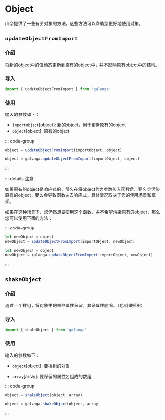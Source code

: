 # Object

山奈提供了一些有关对象的方法，这些方法可以帮助您更好地使用对象。

## `updateObjectFromImport`

### 介绍

将新的object中的值动态更新到原有的object中，并不影响原有object中的结构。

### 导入

```js
import { updateObjectFromImport } from 'galanga'
```

### 使用

输入的参数如下：

- `importObject`[object]: 新的object，用于更新原有的object
- `object`[object]: 原有的object

::: code-group

```js [按需引入]
object = updateObjectFromImport(importObject, object)
```

```js [全局引入]
object = galanga.updateObjectFromImport(importObject, object)
```

:::

::: details 注意

如果原有的object是响应式的，那么在将object作为参数传入函数后，要么会污染原有的object，要么会导致函数失去响应式。具体情况取决于您的使用场景和框架。

如果在这种场景下，您仍然想要使用这个函数，并不希望污染原有的object，那么您可以使用下面的方法：

::: code-group

```js [按需引入]
let newObject = object
newObject = updateObjectFromImport(importObject, newObject)
```

```js [全局引入]
let newObject = object
newObject = galanga.updateObjectFromImport(importObject, newObject)
```

:::

## `shakeObject`

### 介绍

通过一个数组，将对象中的某些属性保留，其余属性删除。（也叫做摇树）

### 导入

```js
import { shakeObject } from 'galanga'
```

### 使用

输入的参数如下：

- `object`[object]: 要摇树的对象

- `array`[array]: 要保留的属性名组成的数组

::: code-group

```js [按需引入]
object = shakeObject(object, array)
```

```js [全局引入]
object = galanga.shakeObject(object, array)
```

:::